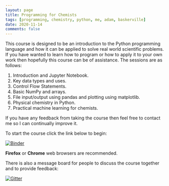 ```yaml
---
layout: page
title: Programming for Chemists
tags: [programming, chemistry, python, me, adam, baskerville]
date: 2020-11-14
comments: false
---
```


This course is designed to be an introduction to the Python programming language and how it can be applied to solve real world scientific problems. If you have wanted to learn how to program or how to apply it to your own work then hopefully this course can be of assistance. The sessions are as follows:

1. Introduction and Jupyter Notebook.
2. Key data types and uses.
3. Control Flow Statements.
4. Basic NumPy and arrays. 
5. File input/output using pandas and plotting using matplotlib.
6. Physical chemistry in Python.
7. Practical machine learning for chemists.

If you have any feedback from taking the course then feel free to contact me so I can continually improve it.

To start the course click the link below to begin:

[![Binder](https://mybinder.org/badge_logo.svg)](https://mybinder.org/v2/gh/adambaskerville/ProgrammingForChemists/HEAD)

**Firefox** or **Chrome** web browsers are recommended.

There is also a message board for people to discuss the course together and to provide feedback:

[![Gitter](https://badges.gitter.im/ProgrammingForChemists/community.svg)](https://gitter.im/ProgrammingForChemists/community?utm_source=badge&utm_medium=badge&utm_campaign=pr-badge)
